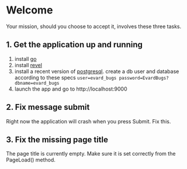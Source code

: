 # Welcome

Your mission, should you choose to accept it, involves these three tasks.

## 1. Get the application up and running

1. install [go](https://golang.org)
2. install [revel](http://revel.github.io)
3. install a recent version of [postgresql](http://www.postgresql.org). create a db user and database according to these specs `user=evard_bugs password=EvardBugs? dbname=evard_bugs`
4. launch the app and go to http://localhost:9000

## 2. Fix message submit
Right now the application will crash when you press Submit. Fix this.

## 3. Fix the missing page title
The page title is currently empty. Make sure it is set correctly from the PageLoad() method.